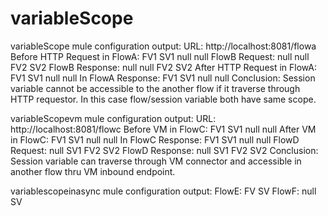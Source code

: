 # variableScope

variableScope mule configuration output:
URL: http://localhost:8081/flowa
Before HTTP Request in FlowA: 	FV1 SV1 null null
FlowB Request:					null null FV2 SV2
FlowB Response: 				null null FV2 SV2
After HTTP Request in FlowA:	FV1 SV1 null null
In FlowA Response: 				FV1 SV1 null null
Conclusion: Session variable cannot be accessible to the another flow if it traverse through HTTP requestor. In this case flow/session variable both have same scope.

variableScopevm mule configuration output:
URL: http://localhost:8081/flowc
Before VM in FlowC:  FV1 SV1 null null
After VM in FlowC: FV1 SV1 null null
In FlowC Response:     FV1 SV1 null null
FlowD Request:     null SV1 FV2 SV2
FlowD Response:     null SV1 FV2 SV2
Conclusion: Session variable can traverse through VM connector and accessible in another flow thru VM inbound endpoint. 

variablescopeinasync mule configuration output:
FlowE:     FV SV
FlowF:     null SV
